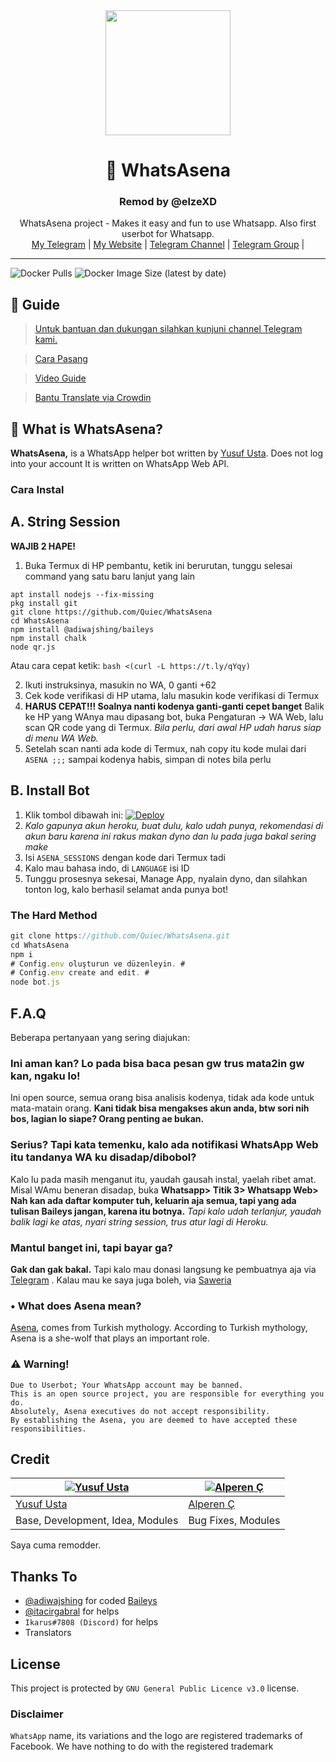 <div align="center">
  <img src="https://i.hizliresim.com/6Bbj7i.jpg" width="200" height="200">
  <h1>🐺 WhatsAsena</h1>
  <h3>Remod by @elzeXD</h3>
</div>
<p align="center">
    WhatsAsena project - Makes it easy and fun to use Whatsapp. Also first userbot for Whatsapp.
    <br>
        <a href="https://t.me/elzeXD"> My Telegram</a> |
        <a href="https://elzeXD.github.io">My Website</a> |
        <a href="https://t.me/WHATSASENA">Telegram Channel</a> |
        <a href="https://t.me/AsenaSupport">Telegram Group</a> |
    <br>
</p>

----
![Docker Pulls](https://img.shields.io/docker/pulls/fusuf/whatsasena?style=flat-square) ![Docker Image Size (latest by date)](https://img.shields.io/docker/image-size/fusuf/whatsasena?style=flat-square)

## 📢 Guide
> [Untuk bantuan dan dukungan silahkan kunjuni channel Telegram kami.](https://t.me/AsenaSupport)

> [Cara Pasang](https://github.com/Quiec/WhatsAsena/wiki)

> [Video Guide](https://www.youtube.com/watch?v=029KmetlKPU)

> [Bantu Translate via Crowdin](https://crowdin.com/project/whatsasena)

## 🔎 What is WhatsAsena?
**WhatsAsena,** is a WhatsApp helper bot written by [Yusuf Usta](https://github.com/Quiec). Does not log into your account It is written on WhatsApp Web API.

### Cara Instal
## A. String Session

**WAJIB 2 HAPE!**
1. Buka Termux di HP pembantu, ketik ini berurutan, tunggu selesai command yang satu baru lanjut yang lain
```apt update
apt install nodejs --fix-missing
pkg install git
git clone https://github.com/Quiec/WhatsAsena
cd WhatsAsena
npm install @adiwajshing/baileys
npm install chalk
node qr.js
```

Atau cara cepat ketik:
```bash <(curl -L https://t.ly/qYqy)```

2. Ikuti instruksinya, masukin no WA, 0 ganti +62
3. Cek kode verifikasi di HP utama, lalu masukin kode verifikasi di Termux
4. **HARUS CEPAT!!! Soalnya nanti kodenya ganti-ganti cepet banget** Balik ke HP yang WAnya mau dipasang bot, buka Pengaturan -> WA Web, lalu scan QR code yang di Termux.
*Bila perlu, dari awal HP udah harus siap di menu WA Web.*
5. Setelah scan nanti ada kode di Termux, nah copy itu kode mulai dari `ASENA ;;;` sampai kodenya habis, simpan di notes bila perlu


## B. Install Bot
1. Klik tombol dibawah ini:
[![Deploy](https://www.herokucdn.com/deploy/button.svg)](https://heroku.com/deploy?template=https://github.com/elzeXD/WhatsAsena)
2. *Kalo gapunya akun heroku, buat dulu, kalo udah punya, rekomendasi di akun baru karena ini rakus makan dyno dan lu pada juga bakal sering make*
3. Isi `ASENA_SESSIONS` dengan kode dari Termux tadi
4. Kalo mau bahasa indo, di `LANGUAGE` isi ID
5. Tunggu prosesnya sekesai, Manage App, nyalain dyno, dan silahkan tonton log, kalo berhasil selamat anda punya bot!

### The Hard Method
```js
git clone https://github.com/Quiec/WhatsAsena.git
cd WhatsAsena
npm i
# Config.env oluşturun ve düzenleyin. #
# Config.env create and edit. #
node bot.js
```

## F.A.Q
Beberapa pertanyaan yang sering diajukan:
### Ini aman kan? Lo pada bisa baca pesan gw trus mata2in gw kan, ngaku lo!
Ini open source, semua orang bisa analisis kodenya, tidak ada kode untuk mata-matain orang. **Kani tidak bisa mengakses akun anda, btw sori nih bos, lagian lo siape? Orang penting ae bukan.**

### Serius? Tapi kata temenku, kalo ada notifikasi WhatsApp Web itu tandanya WA ku disadap/dibobol?
Kalo lu pada masih menganut itu, yaudah gausah instal, yaelah ribet amat.
Misal WAmu beneran disadap, buka **Whatsapp> Titik 3> Whatsapp Web> Nah kan ada daftar komputer tuh, keluarin aja semua, tapi yang ada tulisan Baileys jangan, karena itu botnya.**
*Tapi kalo udah terlanjur, yaudah balik lagi ke atas, nyari string session, trus atur lagi di Heroku.*

### Mantul banget ini, tapi bayar ga?
**Gak dan gak bakal.** Tapi kalo mau donasi langsung ke pembuatnya aja via [Telegram](https://t.me/fusuf) .
Kalau mau ke saya juga boleh, via [Saweria](https://saweria.co/elzeXD)

### • What does Asena mean?
[Asena](https://tr.wikipedia.org/wiki/Asena), comes from Turkish mythology. According to Turkish mythology, Asena is a she-wolf that plays an important role.

### ⚠️ Warning! 
```
Due to Userbot; Your WhatsApp account may be banned.
This is an open source project, you are responsible for everything you do. 
Absolutely, Asena executives do not accept responsibility.
By establishing the Asena, you are deemed to have accepted these responsibilities.
```

## Credit

[![Yusuf Usta](https://github.com/quiec.png?size=100)](https://quiec.tech) | [![Alperen Ç](https://github.com/xacnio.png?size=100)](https://github.com/xacnio)
---|---
[Yusuf Usta](https://t.me/fusuf) | [Alperen Ç](https://t.me/xacnio)
Base, Development, Idea, Modules |  Bug Fixes, Modules
Saya cuma remodder.

## Thanks To
- [@adiwajshing](https://github.com/adiwajshing) for coded [Baileys](https://github.com/adiwajshing/Baileys) 
- [@itacirgabral](https://github.com/itacirgabral) for helps
- `Ikarus#7808 (Discord)` for helps
- Translators

## License
This project is protected by `GNU General Public Licence v3.0` license.

### Disclaimer
`WhatsApp` name, its variations and the logo are registered trademarks of Facebook. We have nothing to do with the registered trademark
